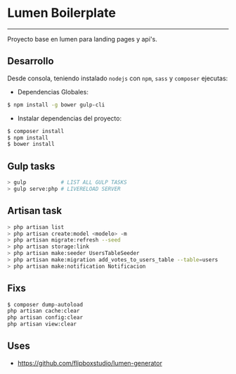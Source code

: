 # Lumen Boilerplate
----------
Proyecto base en lumen para landing pages y api's.

## Desarrollo
Desde consola, teniendo instalado `nodejs` con `npm`, `sass` y `composer` ejecutas:

- Dependencias Globales:
```sh
$ npm install -g bower gulp-cli
```

- Instalar dependencias del proyecto:
```sh
$ composer install
$ npm install
$ bower install
```

## Gulp tasks
```sh
> gulp           # LIST ALL GULP TASKS
> gulp serve:php # LIVERELOAD SERVER
```

## Artisan task
```sh
> php artisan list
> php artisan create:model <modelo> -m
> php artisan migrate:refresh --seed
> php artisan storage:link
> php artisan make:seeder UsersTableSeeder
> php artisan make:migration add_votes_to_users_table --table=users
> php artisan make:notification Notificacion
```

## Fixs
```sh
$ composer dump-autoload
php artisan cache:clear
php artisan config:clear
php artisan view:clear
```

##  Uses
- https://github.com/flipboxstudio/lumen-generator